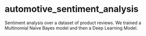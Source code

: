 # automotive_sentiment_analysis
Sentiment analysis over a dataset of product reviews. We trained a Multinomial Naive Bayes model and then a Deep Learning Model.
